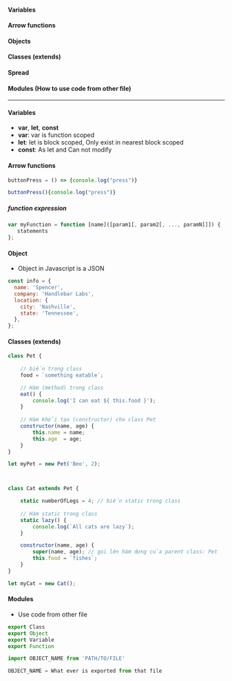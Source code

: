 #### Variables
#### Arrow functions
#### Objects
#### Classes (extends)
#### Spread
#### Modules (How to use code from other file)

--------------------
#### Variables
* **var**, **let**, **const**
* **var**: var is function scoped 
* **let**: let is block scoped, Only exist in nearest block scoped
* **const**: As let and Can not modify


#### Arrow functions

```js
buttonPress = () => {console.log("press")} 
```

```js
buttonPress(){console.log("press")}
```

##### function expression

```js
var myFunction = function [name]([param1[, param2[, ..., paramN]]]) {
   statements
};
```
#### Object

* Object in Javascript is a JSON

```js
const info = {
  name: 'Spencer',
  company: 'Handlebar Labs',
  location: {
    city: 'Nashville',
    state: 'Tennessee',
  },
};
```

#### Classes (extends)

```js
class Pet {
    
    // biến trong class
    food = `something eatable`; 

    // Hàm (method) trong class
    eat() {
        console.log('I can eat ${ this.food }'); 
    }
    
    // Hàm khởi tạo (constructor) cho class Pet
    constructor(name, age) {
        this.name = name;
        this.age  = age;
    }
}

let myPet = new Pet('Beo', 2);



class Cat extends Pet {

    static numberOfLegs = 4; // biến static trong class
  
    // Hàm static trong class
    static lazy() { 
        console.log(`All cats are lazy`);
    }

    constructor(name, age) {
        super(name, age); // gọi lên hàm dựng của parent class: Pet
        this.food = `fishes`;
    }
}

let myCat = new Cat();

```


#### Modules
* Use code from other file

```js
export Class
export Object
export Variable
export Function
```

```js
import OBJECT_NAME from 'PATH/TO/FILE'

OBJECT_NAME = What ever is exported from that file

```

















